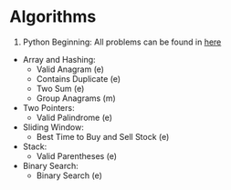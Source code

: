 # Algorithms
1. Python Beginning: All problems can be found in [here](https://neetcode.io/)
- Array and Hashing:
    - Valid Anagram (e)
    - Contains Duplicate (e)
    - Two Sum (e)
    - Group Anagrams (m)
- Two Pointers:
    - Valid Palindrome (e)
- Sliding Window:
    - Best Time to Buy and Sell Stock (e)
- Stack:
    - Valid Parentheses (e)
- Binary Search:
    - Binary Search (e)